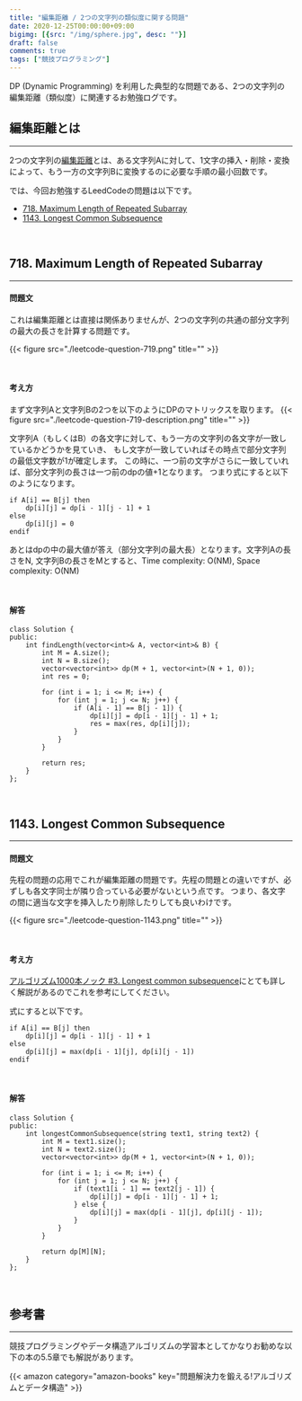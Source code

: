 ```yaml
---
title: "編集距離 / 2つの文字列の類似度に関する問題"
date: 2020-12-25T00:00:00+09:00
bigimg: [{src: "/img/sphere.jpg", desc: ""}]
draft: false
comments: true
tags: ["競技プログラミング"]
---
```


DP (Dynamic Programming) を利用した典型的な問題である、2つの文字列の編集距離（類似度）に関連するお勉強ログです。

<!--more-->

## 編集距離とは
-------

2つの文字列の[編集距離](https://ja.wikipedia.org/wiki/%E3%83%AC%E3%83%BC%E3%83%99%E3%83%B3%E3%82%B7%E3%83%A5%E3%82%BF%E3%82%A4%E3%83%B3%E8%B7%9D%E9%9B%A2)とは、ある文字列Aに対して、1文字の挿入・削除・変換によって、もう一方の文字列Bに変換するのに必要な手順の最小回数です。

では、今回お勉強するLeedCodeの問題は以下です。

 - [718. Maximum Length of Repeated Subarray](https://leetcode.com/problems/maximum-length-of-repeated-subarray/)
 - [1143. Longest Common Subsequence](https://leetcode.com/problems/longest-common-subsequence/)

<br>

## 718. Maximum Length of Repeated Subarray
-------

#### 問題文

これは編集距離とは直接は関係ありませんが、2つの文字列の共通の部分文字列の最大の長さを計算する問題です。

{{< figure src="./leetcode-question-719.png" title="" >}}

<br>

#### 考え方

まず文字列Aと文字列Bの2つを以下のようにDPのマトリックスを取ります。
{{< figure src="./leetcode-question-719-description.png" title="" >}}

文字列A（もしくはB）の各文字に対して、もう一方の文字列の各文字が一致しているかどうかを見ていき、
もし文字が一致していればその時点で部分文字列の最低文字数が1が確定します。
この時に、一つ前の文字がさらに一致していれば、部分文字列の長さは一つ前のdpの値+1となります。
つまり式にすると以下のようになります。

```
if A[i] == B[j] then
    dp[i][j] = dp[i - 1][j - 1] + 1
else
    dp[i][j] = 0
endif
```

あとはdpの中の最大値が答え（部分文字列の最大長）となります。文字列Aの長さをN, 文字列Bの長さをMとすると、Time complexity: O(NM), Space complexity: O(NM)

<br>

#### 解答

```
class Solution {
public:
    int findLength(vector<int>& A, vector<int>& B) {
        int M = A.size();
        int N = B.size();
        vector<vector<int>> dp(M + 1, vector<int>(N + 1, 0));
        int res = 0;

        for (int i = 1; i <= M; i++) {
            for (int j = 1; j <= N; j++) {
                if (A[i - 1] == B[j - 1]) {
                    dp[i][j] = dp[i - 1][j - 1] + 1;
                    res = max(res, dp[i][j]);
                }
            }
        }
        
        return res;
    }
};
```

<br>


## 1143. Longest Common Subsequence
-------

#### 問題文

先程の問題の応用でこれが編集距離の問題です。先程の問題との違いですが、必ずしも各文字同士が隣り合っている必要がないという点です。
つまり、各文字の間に適当な文字を挿入したり削除したりしても良いわけです。

{{< figure src="./leetcode-question-1143.png" title="" >}}

<br>

#### 考え方

[アルゴリズム1000本ノック #3. Longest common subsequence](https://qiita.com/_rdtr/items/c49aa20f8d48fbea8bd2)にとても詳しく解説があるのでこれを参考にしてください。

式にすると以下です。

```
if A[i] == B[j] then
    dp[i][j] = dp[i - 1][j - 1] + 1
else
    dp[i][j] = max(dp[i - 1][j], dp[i][j - 1])
endif
```

<br>

#### 解答

```
class Solution {
public:
    int longestCommonSubsequence(string text1, string text2) {
        int M = text1.size();
        int N = text2.size();
        vector<vector<int>> dp(M + 1, vector<int>(N + 1, 0));

        for (int i = 1; i <= M; i++) {
            for (int j = 1; j <= N; j++) {
                if (text1[i - 1] == text2[j - 1]) {
                    dp[i][j] = dp[i - 1][j - 1] + 1;
                } else {
                    dp[i][j] = max(dp[i - 1][j], dp[i][j - 1]);
                }
            }
        }

        return dp[M][N];
    }
};
```

<br>

## 参考書
-------

競技プログラミングやデータ構造アルゴリズムの学習本としてかなりお勧めな以下の本の5.5章でも解説があります。

{{< amazon category="amazon-books" key="問題解決力を鍛える!アルゴリズムとデータ構造" >}}

